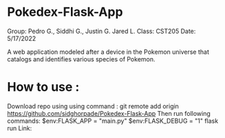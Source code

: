 # Pokedex-Flask-App

Group: Pedro G., Siddhi G., Justin G. Jared L.
Class: CST205
Date: 5/17/2022

A web application modeled after a device in the Pokemon universe that catalogs and identifies various species of Pokemon.
 
# How to use :
Download repo using using command : git remote add origin https://github.com/sidghorpade/Pokedex-Flask-App
Then run following commands:        $env:FLASK_APP = "main.py"
                                    $env:FLASK_DEBUG = "1"
                                    flask run
Link:
